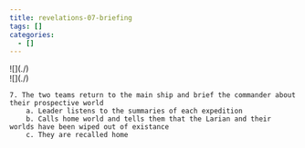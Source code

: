 ```yaml
---
title: revelations-07-briefing
tags: []
categories:
  - []
---
```

<!-- more --><div class="embedded-image-left">![](./)</div><div class="embedded-image-right">![](./)</div>

	7. The two teams return to the main ship and brief the commander about their prospective world
		a. Leader listens to the summaries of each expedition
		b. Calls home world and tells them that the Larian and their worlds have been wiped out of existance
		c. They are recalled home
